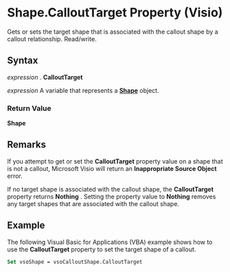 
# Shape.CalloutTarget Property (Visio)

Gets or sets the target shape that is associated with the callout shape by a callout relationship. Read/write.


## Syntax

 _expression_ . **CalloutTarget**

 _expression_ A variable that represents a **[Shape](da7a8872-4ebb-a607-e0ed-eebf68ff5630.md)** object.


### Return Value

 **Shape**


## Remarks

If you attempt to get or set the  **CalloutTarget** property value on a shape that is not a callout, Microsoft Visio will return an **Inappropriate Source Object** error.

If no target shape is associated with the callout shape, the  **CalloutTarget** property returns **Nothing** . Setting the property value to **Nothing** removes any target shapes that are associated with the callout shape.


## Example

The following Visual Basic for Applications (VBA) example shows how to use the  **CalloutTarget** property to set the target shape of a callout.


```vb
Set vsoShape = vsoCalloutShape.CalloutTarget
```

